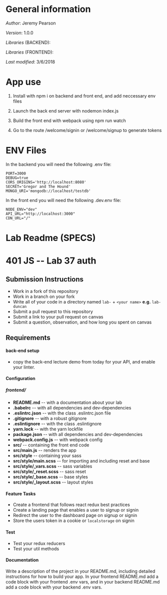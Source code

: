# General information
_Author_: Jeremy Pearson

_Version_: 1.0.0

_Libraries_ (BACKEND): 

_Libraries_ (FRONTEND): 

_Last modified_: 3/6/2018

# App use

1. Install with npm i on backend and front end, and add neccessary env files

2. Launch the back end server with nodemon index.js

3. Build the front end with webpack using npm run watch

4. Go to the route /welcome/signin or /welcome/signup to generate tokens

# ENV Files

In the backend you will need the following .env file:
```
PORT=3000
DEBUG=true
CORS_ORIGINS='http://localhost:8080'
SECRET='Gregor and The Hound'
MONGO_URI='mongodb://localhost/testdb'
```

In the front end you will need the following .dev.env file:
```
NODE_ENV="dev"
API_URL="http://localhost:3000"
CDN_URL="/"
```

# Lab Readme (SPECS)

401 JS --  Lab 37 auth
===

## Submission Instructions
  * Work in a fork of this repository
  * Work in a branch on your fork
  * Write all of your code in a directory named `lab-` + `<your name>` **e.g.** `lab-duncan`
  * Submit a pull request to this repository
  * Submit a link to your pull request on canvas
  * Submit a question, observation, and how long you spent on canvas


## Requirements
#### back-end setup
* copy the back-end lecture demo from today for your API, and enable your linter.

#### Configuration
##### frontend/
* **README.md** -- with a documentation about your lab
* **.babelrc** -- with all dependencies and dev-dependencies
* **.eslintrc.json** -- with the class .eslintrc.json file
* **.gitignore** -- with a robust gitignore
* **.eslintignore** -- with the class .eslintignore
* **yarn.lock** -- with the yarn lockfile
* **package.json** -- with all dependencies and dev-dependencies
* **webpack.config.js** -- with webpack config
* **src/** -- containing the front end code
* **src/main.js** -- renders the app
* **src/style** -- containing your sass
* **src/style/main.scss** -- for importing and including reset and base
* **src/style/_vars.scss** -- sass variables
* **src/style/_reset.scss** -- sass reset
* **src/style/_base.scss** -- base styles
* **src/style/_layout.scss** -- layout styles

#### Feature Tasks
* Create a frontend that follows react redux best practices
* Create a landing page that enables a user to signup or signin
* Redirect the user to the dashboard page on signup or signin
* Store the users token in a cookie or `localstorage` on signin

#### Test
* Test your redux reducers
* Test your util methods

####  Documentation
Write a description of the project in your README.md, including detailed instructions for how to build your app. In your frontend README.md add a code block with your frontend .env vars, and in your backend README.md add a code block with your backend .env vars. 
